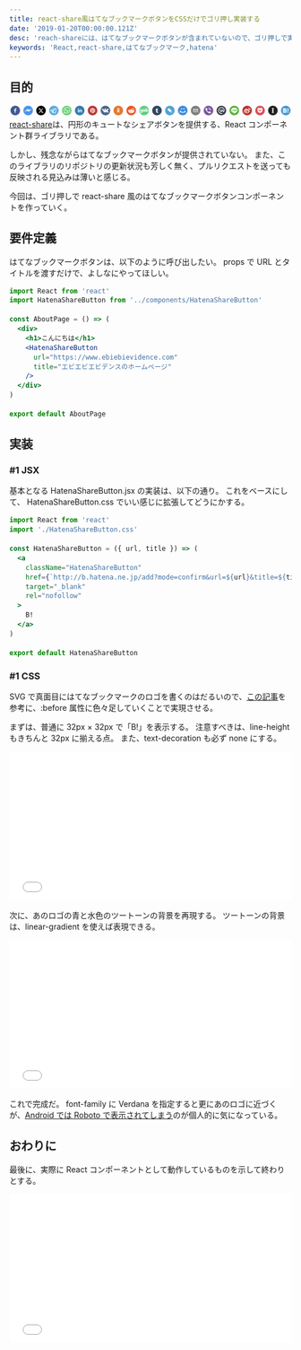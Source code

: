 ```yaml
---
title: react-share風はてなブックマークボタンをCSSだけでゴリ押し実装する
date: '2019-01-20T00:00:00.121Z'
desc: 'reach-shareには、はてなブックマークボタンが含まれていないので、ゴリ押しで実装する'
keywords: 'React,react-share,はてなブックマーク,hatena'
---
```


## 目的

![react-shareのボタン一覧](https://raw.githubusercontent.com/nygardk/react-share/HEAD/example.png)
[react-share](https://www.npmjs.com/package/react-share)は、円形のキュートなシェアボタンを提供する、React コンポーネント群ライブラリである。

しかし、残念ながらはてなブックマークボタンが提供されていない。
また、このライブラリのリポジトリの更新状況も芳しく無く、プルリクエストを送っても反映される見込みは薄いと感じる。

今回は、ゴリ押しで react-share 風のはてなブックマークボタンコンポーネントを作っていく。

## 要件定義

はてなブックマークボタンは、以下のように呼び出したい。
props で URL とタイトルを渡すだけで、よしなにやってほしい。

```jsx
import React from 'react'
import HatenaShareButton from '../components/HatenaShareButton'

const AboutPage = () => (
  <div>
    <h1>こんにちは</h1>
    <HatenaShareButton
      url="https://www.ebiebievidence.com"
      title="エビエビエビデンスのホームページ"
    />
  </div>
)

export default AboutPage
```

## 実装

### #1 JSX

基本となる HatenaShareButton.jsx の実装は、以下の通り。
これをベースにして、 HatenaShareButton.css でいい感じに拡張してどうにかする。

```jsx
import React from 'react'
import './HatenaShareButton.css'

const HatenaShareButton = ({ url, title }) => (
  <a
    className="HatenaShareButton"
    href={`http://b.hatena.ne.jp/add?mode=confirm&url=${url}&title=${title}`}
    target="_blank"
    rel="nofollow"
  >
    B!
  </a>
)

export default HatenaShareButton
```

### #1 CSS

SVG で真面目にはてなブックマークのロゴを書くのはだるいので、[この記事](https://hayashikejinan.com/webwork/css/913/)を参考に、:before 属性に色々足していくことで実現させる。

まずは、普通に 32px × 32px で「B!」を表示する。
注意すべきは、line-height もきちんと 32px に揃える点。
また、text-decoration も必ず none にする。

<iframe height="265" style="width: 100%;" scrolling="no" title="HatenaShareButton #1" src="//codepen.io/KAWASEMI_SEVEN/embed/LMwjpV/?height=265&theme-id=0&default-tab=css,result" frameborder="no" allowtransparency="true" allowfullscreen="true">
  See the Pen <a href='https://codepen.io/KAWASEMI_SEVEN/pen/LMwjpV/'>HatenaShareButton #1</a> by EbiEbiEvidence
  (<a href='https://codepen.io/KAWASEMI_SEVEN'>@KAWASEMI_SEVEN</a>) on <a href='https://codepen.io'>CodePen</a>.
</iframe>

次に、あのロゴの青と水色のツートーンの背景を再現する。
ツートーンの背景は、linear-gradient を使えば表現できる。

<iframe height="265" style="width: 100%;" scrolling="no" title="HatenaShareButton #2" src="//codepen.io/KAWASEMI_SEVEN/embed/NeQvgz/?height=265&theme-id=0&default-tab=css,result" frameborder="no" allowtransparency="true" allowfullscreen="true">
  See the Pen <a href='https://codepen.io/KAWASEMI_SEVEN/pen/NeQvgz/'>HatenaShareButton #2</a> by EbiEbiEvidence
  (<a href='https://codepen.io/KAWASEMI_SEVEN'>@KAWASEMI_SEVEN</a>) on <a href='https://codepen.io'>CodePen</a>.
</iframe>

これで完成だ。
font-family に Verdana を指定すると更にあのロゴに近づくが、[Android では Roboto で表示されてしまう](https://www.mirucon.com/2017/03/04/android-font-family/)のが個人的に気になっている。

## おわりに

最後に、実際に React コンポーネントとして動作しているものを示して終わりとする。

<iframe height="265" style="width: 100%;" scrolling="no" title="HatenaShareButton" src="//codepen.io/KAWASEMI_SEVEN/embed/wRVqyj/?height=265&theme-id=0&default-tab=js,result" frameborder="no" allowtransparency="true" allowfullscreen="true">
  See the Pen <a href='https://codepen.io/KAWASEMI_SEVEN/pen/wRVqyj/'>HatenaShareButton</a> by EbiEbiEvidence
  (<a href='https://codepen.io/KAWASEMI_SEVEN'>@KAWASEMI_SEVEN</a>) on <a href='https://codepen.io'>CodePen</a>.
</iframe>
